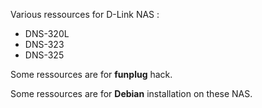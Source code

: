 Various ressources for D-Link NAS :
  * DNS-320L
  * DNS-323
  * DNS-325
  
Some ressources are for **funplug** hack.

Some ressources are for **Debian** installation on these NAS.
